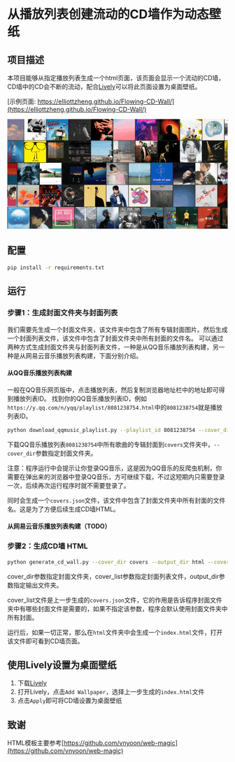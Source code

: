 # 从播放列表创建流动的CD墙作为动态壁纸

## 项目描述
本项目能够从指定播放列表生成一个html页面，该页面会显示一个流动的CD墙，CD墙中的CD会不断的流动，配合[Lively](https://www.rocksdanister.com/lively/)可以将此页面设置为桌面壁纸。

[示例页面: https://elliottzheng.github.io/Flowing-CD-Wall/](https://elliottzheng.github.io/Flowing-CD-Wall/)

![效果展示](images/preview.gif)

## 配置
```bash
pip install -r requirements.txt
```

## 运行
### 步骤1：生成封面文件夹与封面列表
我们需要先生成一个封面文件夹，该文件夹中包含了所有专辑封面图片。然后生成一个封面列表文件，该文件中包含了封面文件夹中所有封面的文件名。
可以通过两种方式生成封面文件夹与封面列表文件，一种是从QQ音乐播放列表构建，另一种是从网易云音乐播放列表构建，下面分别介绍。

#### 从QQ音乐播放列表构建

一般在QQ音乐网页版中，点击播放列表，然后复制浏览器地址栏中的地址即可得到播放列表ID。
找到你的QQ音乐播放列表ID，例如`https://y.qq.com/n/yqq/playlist/8081238754.html`中的`8081238754`就是播放列表ID。
```bash
python download_qqmusic_playlist.py --playlist_id 8081238754 --cover_dir covers
```

下载QQ音乐播放列表`8081238754`中所有歌曲的专辑封面到`covers`文件夹中，`--cover_dir`参数指定封面文件夹。

注意：程序运行中会提示让你登录QQ音乐，这是因为QQ音乐的反爬虫机制，你需要在弹出来的浏览器中登录QQ音乐，方可继续下载，不过这短期内只需要登录一次，后续再次运行程序时就不需要登录了。

同时会生成一个`covers.json`文件，该文件中包含了封面文件夹中所有封面的文件名。这是为了方便后续生成CD墙HTML。

#### 从网易云音乐播放列表构建（TODO）


### 步骤2：生成CD墙 HTML

```bash
python generate_cd_wall.py --cover_dir covers --output_dir html --cover_list covers.json
```
cover_dir参数指定封面文件夹，cover_list参数指定封面列表文件，output_dir参数指定输出文件夹。

cover_list文件是上一步生成的`covers.json`文件，它的作用是告诉程序封面文件夹中有哪些封面文件是需要的，如果不指定该参数，程序会默认使用封面文件夹中所有封面。

运行后，如果一切正常，那么在`html`文件夹中会生成一个`index.html`文件，打开该文件即可看到CD墙页面。

## 使用Lively设置为桌面壁纸
1. 下载[Lively](https://www.rocksdanister.com/lively/)
2. 打开Lively，点击`Add Wallpaper`，选择上一步生成的`index.html`文件
3. 点击`Apply`即可将CD墙设置为桌面壁纸


## 致谢
HTML模板主要参考[https://github.com/vnyoon/web-magic](https://github.com/vnyoon/web-magic)